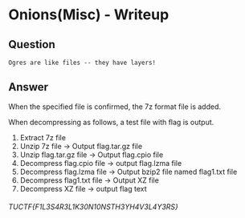 # Onions(Misc) - Writeup

## Question

````
Ogres are like files -- they have layers!
````

## Answer
When the specified file is confirmed, the 7z format file is added.

When decompressing as follows, a test file with flag is output.
1. Extract 7z file
1. Unzip 7z file → Output flag.tar.gz file
1. Unzip flag.tar.gz file → Output flag.cpio file
1. Decompress flag.cpio file → output flag.lzma file
1. Decompress flag.lzma file → Output bzip2 file named flag1.txt file
1. Decompress flag1.txt file → Output XZ file
1. Decompress XZ file → output flag text

###### TUCTF{F1L3S4R3L1K30N10NSTH3YH4V3L4Y3RS}
